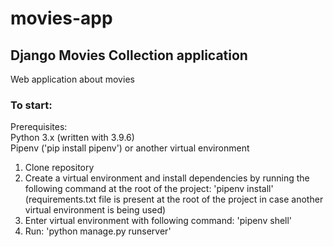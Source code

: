 # movies-app
## Django Movies Collection application
Web application about movies


### To start:
Prerequisites: <br />
Python 3.x (written with 3.9.6) <br />
Pipenv ('pip install pipenv') or another virtual environment

1. Clone repository 
2. Create a virtual environment and install dependencies by running the following command at the root of the project: 'pipenv install' <br />
(requirements.txt file is present at the root of the project in case another virtual environment is being used)
3. Enter virtual environment with following command: 'pipenv shell'
4. Run: 'python manage.py runserver'
